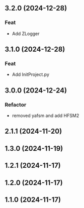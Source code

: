 ## 3.2.0 (2024-12-28)

### Feat

- Add ZLogger

## 3.1.0 (2024-12-28)

### Feat

- Add InitProject.py

## 3.0.0 (2024-12-24)

### Refactor

- removed yafsm and add HFSM2

## 2.1.1 (2024-11-20)

## 1.3.0 (2024-11-19)

## 1.2.1 (2024-11-17)

## 1.2.0 (2024-11-17)

## 1.1.0 (2024-11-17)
